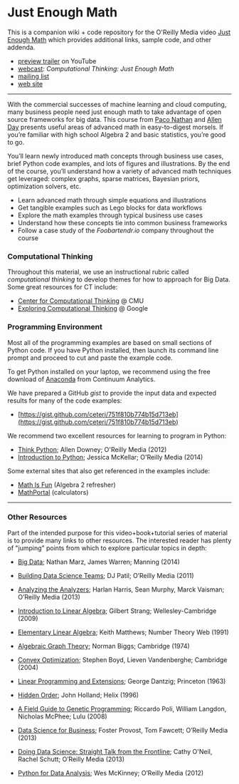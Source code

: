 # Just Enough Math
This is a companion wiki + code repository for the O'Reilly Media video [Just Enough Math](http://www.oreilly.com/go/enough_math/) which provides additional links, sample code, and other addenda. 

  * [preview trailer](http://youtu.be/TQ58cWgdCpA) on YouTube
  * [webcast](http://www.oreilly.com/pub/e/3114): *Computational Thinking: Just Enough Math*
  * [mailing list](http://liber118.com/pxn/)
  * [web site](http://justenoughmath.com/)

---

With the commercial successes of machine learning and cloud computing,
many business people need just enough math to take advantage of open source frameworks for big data. 
This course from [Paco Nathan](https://twitter.com/pacoid) and [Allen Day](https://twitter.com/allenday)
presents useful areas of advanced math in easy-to-digest morsels.
If you’re familiar with high school Algebra 2 and basic statistics, you’re good to go.

You’ll learn newly introduced math concepts through business use cases, brief Python code examples, 
and lots of figures and illustrations.
By the end of the course, you’ll understand how a variety of advanced math techniques get leveraged: 
complex graphs, sparse matrices, Bayesian priors, optimization solvers, etc.

  * Learn advanced math through simple equations and illustrations
  * Get tangible examples such as Lego blocks for data workflows
  * Explore the math examples through typical business use cases
  * Understand how these concepts tie into common business frameworks
  * Follow a case study of the *Foobartendr.io* company throughout the course

### Computational Thinking
Throughout this material, we use an instructional rubric called *computational thinking* to develop themes for how to approach for Big Data.
Some great resources for CT include:

  * [Center for Computational Thinking](http://www.cs.cmu.edu/~CompThink/) @ CMU
  * [Exploring Computational Thinking](https://www.google.com/edu/computational-thinking/) @ Google

### Programming Environment
Most all of the programming examples are based on small sections of Python code.
If you have Python installed, then launch its command line prompt and proceed to cut and paste the example code.

To get Python installed on your laptop, we recommend using the free download of 
[Anaconda](https://store.continuum.io/cshop/anaconda/) from Continuum Analytics.

We have prepared a GitHub *gist* to provide the input data and expected results for many of the code examples:

  * [https://gist.github.com/ceteri/751f810b774b15d713eb](https://gist.github.com/ceteri/751f810b774b15d713eb)

We recommend two excellent resources for learning to program in Python:

  * [Think Python](http://shop.oreilly.com/product/0636920025696.do); Allen Downey; O'Reilly Media (2012)
  * [Introduction to Python](http://shop.oreilly.com/product/110000448.do); Jessica McKellar; O'Reilly Media (2014)

Some external sites that also get referenced in the examples include:

  * [Math Is Fun](http://mathsisfun.com/algebra/index-2.html) (Algebra 2 refresher)
  * [MathPortal](http://mathportal.org/calculators/solving-equations/polynomial-equation-solver.php) (calculators)

---

### Other Resources
Part of the intended purpose for this video+book+tutorial series of material is to provide many links to other resources.
The interested reader has plenty of "jumping" points from which to explore particular topics in depth:

  * [Big Data](http://manning.com/marz/); Nathan Marz, James Warren; Manning (2014)
  * [Building Data Science Teams](http://oreilly.com/data/free/building-data-science-teams.csp); DJ Patil; O’Reilly Media (2011)
  * [Analyzing the Analyzers](http://oreilly.com/data/free/analyzing-the-analyzers.csp); Harlan Harris, Sean Murphy, Marck Vaisman; O’Reilly Media (2013) 


  * [Introduction to Linear Algebra](http://math.mit.edu/linearalgebra); Gilbert Strang; Wellesley-Cambridge (2009)
  * [Elementary Linear Algebra](http://numbertheory.org/book/); Keith Matthews; Number Theory Web (1991)
  * [Algebraic Graph Theory](http://amazon.com/dp/0521458978); Norman Biggs; Cambridge (1974)


  * [Convex Optimization](http://amazon.com/dp/0521833787); Stephen Boyd, Lieven Vandenberghe; Cambridge (2004)
  * [Linear Programming and Extensions](http://amazon.com/dp/0691059136); George Dantzig; Princeton (1963)
  * [Hidden Order](http://amazon.com/dp/0201442302); John Holland; Helix (1996)
  * [A Field Guide to Genetic Programming](http://amazon.com/dp/1409200736); Riccardo Poli, William Langdon, Nicholas McPhee; Lulu (2008)


  * [Data Science for Business](http://shop.oreilly.com/product/0636920028918.do); Foster Provost, Tom Fawcett; O’Reilly Media (2013)
  * [Doing Data Science: Straight Talk from the Frontline](http://shop.oreilly.com/product/0636920028529.do); Cathy O'Neil, Rachel Schutt; O’Reilly Media (2013)
  * [Python for Data Analysis](http://shop.oreilly.com/product/0636920023784.do); Wes McKinney; O’Reilly Media (2012)